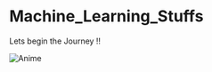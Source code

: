 # Machine_Learning_Stuffs

Lets begin the Journey !!

![Anime](https://user-images.githubusercontent.com/64101245/89228911-17725600-d5fe-11ea-86ab-af28b283d964.gif)
